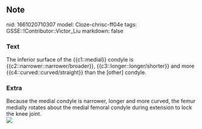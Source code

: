 ## Note
nid: 1661020710307
model: Cloze-chrisc-ff04e
tags: GSSE::!Contributor::Victor_Liu
markdown: false

### Text
The inferior surface of the {{c1::medial}} condyle is {{c2::narrower::narrower/broader}}, {{c3::longer::longer/shorter}} and more {{c4::curved::curved/straight}} than the [other] condyle.

### Extra
<div>
  Because the medial condyle is narrower, longer and more curved,
  the femur medially rotates about the medial femoral condyle
  during extension to lock the knee joint.
</div><img src=
"paste-0209d102ffbd624a80e3299e565415105c63fe6a.jpg">
